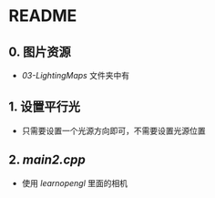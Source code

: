 # README



## 0. 图片资源 

+ *03-LightingMaps* 文件夹中有



## 1. 设置平行光

+ 只需要设置一个光源方向即可，不需要设置光源位置



## 2. *main2.cpp*

+ 使用 *learnopengl* 里面的相机

